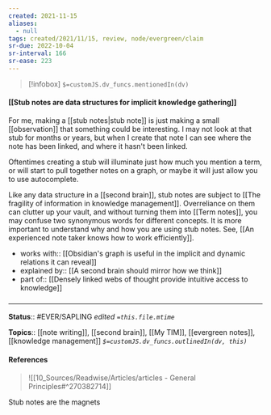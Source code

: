 ```yaml
---
created: 2021-11-15 
aliases:
  - null
tags: created/2021/11/15, review, node/evergreen/claim
sr-due: 2022-10-04
sr-interval: 166
sr-ease: 223
---
```

> [!infobox]
`$=customJS.dv_funcs.mentionedIn(dv)`

#### [[Stub notes are data structures for implicit knowledge gathering]] 

For me, making a [[stub notes|stub note]] is just making a small [[observation]] that something could be interesting. 
I may not look at that stub for months or years, 
but when I create that note I can see 
where the note has been linked,
and where it hasn't been linked.

Oftentimes creating a stub will illuminate just how much you mention a term, or will start to pull together notes on a graph, or maybe it will just allow you to use autocomplete. 

Like any data structure in a [[second brain]], stub notes are subject to [[The fragility of information in knowledge management]].
Overreliance on them can clutter up your vault, and without turning them into [[Term notes]], you may confuse two synonymous words for different concepts.
It is more important to understand why and how you are using stub notes. 
See, [[An experienced note taker knows how to work efficiently]].

- works with:: [[Obsidian's graph is useful in the implicit and dynamic relations it can reveal]]
- explained by:: [[A second brain should mirror how we think]]
- part of:: [[Densely linked webs of thought provide intuitive access to knowledge]]

### <hr class="footnote"/>

**Status**:: #EVER/SAPLING 
*edited `=this.file.mtime`*

**Topics**:: [[note writing]], [[second brain]], [[My TIM]], [[evergreen notes]], [[knowledge management]]
*`$=customJS.dv_funcs.outlinedIn(dv, this)`*

#### References
> ![[10_Sources/Readwise/Articles/articles - General Principles#^270382714]]

Stub notes are the magnets
